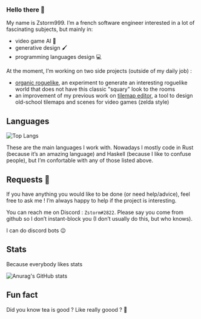 ### Hello there 👋


My name is Zstorm999. I’m a french software engineer interested in a lot of fascinating subjects, but mainly in:
- video game AI :robot:
- generative design :paintbrush: 
- programming languages design :computer:


At the moment, I’m working on two side projects (outside of my daily job) :
- [organic roguelike](https://github.com/Zstorm999/organic-roguelike), an experiment to generate an interesting roguelike world that does not have this classic "squary" look to the rooms
- an improvement of my previous work on [tilemap editor](https://github.com/Zstorm999/tilemap_editor), a tool to design old-school tilemaps and scenes for video games (zelda style)

## Languages


![Top Langs](https://github-readme-stats.vercel.app/api/top-langs/?username=Zstorm999&theme=tokyonight&layout=compact)

These are the main languages I work with. Nowadays I mostly code in Rust (because it’s an amazing language) and Haskell (because I like to confuse people), but I’m confortable with any of those listed above.

## Requests :email:

If you have anything you would like to be done (or need help/advice), feel free to ask me ! I’m always happy to help if the project is interesting.

You can reach me on Discord : `Zstorm#2822`. Please say you come from github so I don’t instant-block you (I don’t usually do this, but who knows).

<!-- add email here -->


I can do discord bots :wink:

## Stats

Because everybody likes stats

![Anurag's GitHub stats](https://github-readme-stats.vercel.app/api?username=Zstorm999&show_icons=true&theme=tokyonight)

## Fun fact

Did you know tea is good ? Like really goood ? :tea:
